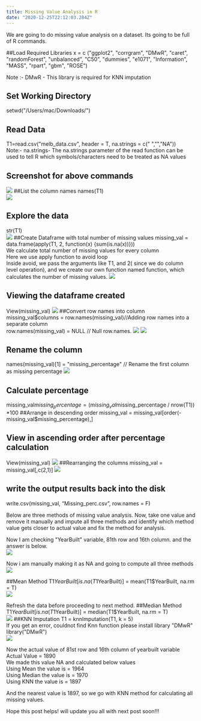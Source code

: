 ```yaml
---
title: Missing Value Analysis in R
date: "2020-12-25T22:12:03.284Z"
---
```


We are going to do missing value analysis on a dataset. Its going to be full of R commands.

##Load Required Libraries
x = c ("ggplot2", "corrgram", "DMwR", "caret", "randomForest", "unbalanced", "C50", "dummies", "e1071", "Information", "MASS", "rpart", "gbm", "ROSE")    

Note :- DMwR - This library is required for KNN imputation

## Set Working Directory
setwd("/Users/mac/Downloads/")  

## Read Data
T1=read.csv("melb_data.csv",  header = T, na.strings =  c(" ","","NA"))   
Note:- na.strings- The na.strings parameter of the read function can be used to tell R which symbols/characters need to be treated as NA values   

## Screenshot for above commands
![](./p1.png)
##List the column names
names(T1)  
![](./p2.png)
## Explore the data
str(T1)  
![](./p3.png)
##Create Dataframe with total number of missing values
missing_val = data.frame(apply(T1, 2, function(x) {sum(is.na(x))}))    
We calculate total number of missing values for every column  
Here we use apply function to avoid loop   
Inside avoid, we pass the arguments like T1, and 2( since we do column level operation), and we create our own function named function, which calculates the number of missing values. 
![](./p4.png)
## Viewing the dataframe created
View(missing_val)
![](./p5.png)
##Convert row names into column
missing_val$columns = row.names(missing_val)//Adding row names into a separate column   
row.names(missing_val) = NULL   // Null row.names.
![](./p6.png) 
![](./p7.png)
## Rename the column
names(missing_val)[1] = "missing_percentage" // Rename the first column as missing percentage 
![](./p8.png)
## Calculate percentage
missing_val$missing_percentage = (missing_val$missing_percentage / nrow(T1)) *100 
##Arrange in descending order
missing_val = missing_val[order(-missing_val$missing_percentage),]   
## View in ascending order after percentage calculation 
View(missing_val)
![](./p9.png)
##Rearranging the columns
missing_val = missing_val[,c(2,1)]
![](./p10.png)
## write the output results back into the disk
write.csv(missing_val, “Missing_perc.csv”,  row.names = F)  

Below are three methods of missing value analysis.
Now, take one value and remove it manually and impute all three methods and identify which method value gets closer to actual value and fix the method for analysis. 

Now I am checking "YearBuilt" variable, 81th row and 16th column.  and the answer is below.  
![](./p11.png) 

Now i am manually making it as NA and going to compute all three methods
![](./p12.png) 


##Mean Method
T1$YearBuilt[is.na(T1$YearBuilt)] = mean(T1$YearBuilt, na.rm = T)  
![](./p13.png) 
 
Refresh the data before proceeding to next method.
##Median Method
T1$YearBuilt[is.na(T1$YearBuilt)] = median(T1$YearBuilt, na.rm = T)  
![](./p14.png) 
##KNN  Imputation
T1 = knnImputation(T1, k = 5)   
If you get an error, couldnot find Knn function please install library "DMwR"    
library("DMwR")    
![](./p15.png) 

Now the actual value of 81st row and 16th column of yearbuilt variable  
Actual Value = 1890    
We made this value NA and calculated below values    
Using Mean the value is  = 1964    
Using Median the value is = 1970    
Using KNN the value is = 1897    

And the nearest value is 1897, so we go with KNN method for calculating all missing values.  
  
Hope this post helps! will update you all with next post soon!!!
